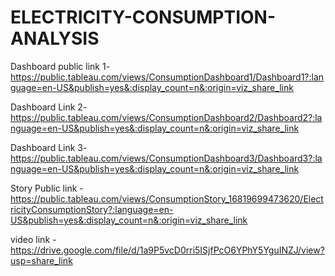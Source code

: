 # ELECTRICITY-CONSUMPTION-ANALYSIS


Dashboard public link 1- https://public.tableau.com/views/ConsumptionDashboard1/Dashboard1?:language=en-US&publish=yes&:display_count=n&:origin=viz_share_link

Dashboard Link 2- https://public.tableau.com/views/ConsumptionDashboard2/Dashboard2?:language=en-US&publish=yes&:display_count=n&:origin=viz_share_link

Dashboard Link 3- https://public.tableau.com/views/ConsumptionDashboard3/Dashboard3?:language=en-US&publish=yes&:display_count=n&:origin=viz_share_link


Story Public link -https://public.tableau.com/views/ConsumptionStory_16819699473620/ElectricityConsumptionStory?:language=en-US&publish=yes&:display_count=n&:origin=viz_share_link



video link -https://drive.google.com/file/d/1a9P5vcD0rri5ISjfPcO6YPhY5YguINZJ/view?usp=share_link
